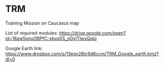 # TRM
Training Mission on Caucasus map

List of required modules: https://drive.google.com/open?id=18aw5xnuOBPfC-sbyq05_nDylTlwsQqjo

Google Earth link: https://www.dropbox.com/s/13eqx28ic9d6ccm/TRM_Google_earth.kmz?dl=0
